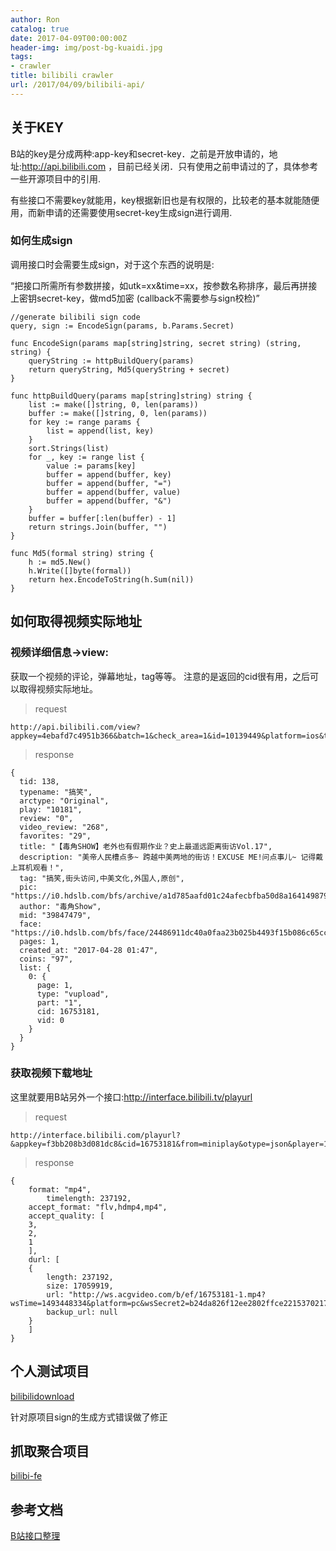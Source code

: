 ```yaml
---
author: Ron
catalog: true
date: 2017-04-09T00:00:00Z
header-img: img/post-bg-kuaidi.jpg
tags:
- crawler
title: bilibili crawler
url: /2017/04/09/bilibili-api/
---
```


## 关于KEY
B站的key是分成两种:app-key和secret-key．之前是开放申请的，地址:http://api.bilibili.com
，目前已经关闭．只有使用之前申请过的了，具体参考一些开源项目中的引用.

有些接口不需要key就能用，key根据新旧也是有权限的，比较老的基本就能随便用，而新申请的还需要使用secret-key生成sign进行调用.

### 如何生成sign
调用接口时会需要生成sign，对于这个东西的说明是:

“把接口所需所有参数拼接，如utk=xx&time=xx，按参数名称排序，最后再拼接上密钥secret-key，做md5加密 (callback不需要参与sign校检)”

```golang
//generate bilibili sign code
query, sign := EncodeSign(params, b.Params.Secret)

func EncodeSign(params map[string]string, secret string) (string, string) {
	queryString := httpBuildQuery(params)
	return queryString, Md5(queryString + secret)
}

func httpBuildQuery(params map[string]string) string {
	list := make([]string, 0, len(params))
	buffer := make([]string, 0, len(params))
	for key := range params {
		list = append(list, key)
	}
	sort.Strings(list)
	for _, key := range list {
		value := params[key]
		buffer = append(buffer, key)
		buffer = append(buffer, "=")
		buffer = append(buffer, value)
		buffer = append(buffer, "&")
	}
	buffer = buffer[:len(buffer) - 1]
	return strings.Join(buffer, "")
}

func Md5(formal string) string {
	h := md5.New()
	h.Write([]byte(formal))
	return hex.EncodeToString(h.Sum(nil))
}
```

## 如何取得视频实际地址

### 视频详细信息->view:

获取一个视频的评论，弹幕地址，tag等等。 注意的是返回的cid很有用，之后可以取得视频实际地址。

> request

    http://api.bilibili.com/view?appkey=4ebafd7c4951b366&batch=1&check_area=1&id=10139449&platform=ios&type=json&sign=84fa5e2f209a3374b09f9604bddabe75

> response

```
{
  tid: 138,
  typename: "搞笑",
  arctype: "Original",
  play: "10181",
  review: "0",
  video_review: "268",
  favorites: "29",
  title: "【毒角SHOW】老外也有假期作业？史上最遥远距离街访Vol.17",
  description: "美帝人民槽点多~ 跨越中美两地的街访！EXCUSE ME!问点事儿~ 记得戴上耳机观看！",
  tag: "搞笑,街头访问,中美文化,外国人,原创",
  pic: "https://i0.hdslb.com/bfs/archive/a1d785aafd01c24afecbfba50d8a164149879c55.jpg",
  author: "毒角Show",
  mid: "39847479",
  face: "https://i0.hdslb.com/bfs/face/24486911dc40a0faa23b025b4493f15b086c65cc.jpg",
  pages: 1,
  created_at: "2017-04-28 01:47",
  coins: "97",
  list: {
    0: {
      page: 1,
      type: "vupload",
      part: "1",
      cid: 16753181,
      vid: 0
    }
  }
}
```

### 获取视频下载地址

这里就要用B站另外一个接口:http://interface.bilibili.tv/playurl

> request

    http://interface.bilibili.com/playurl?&appkey=f3bb208b3d081dc8&cid=16753181&from=miniplay&otype=json&player=1&quality=1&type=mp4&sign=88d94ec41b48899c6037b5435718b229

> response

```
{
    format: "mp4",
        timelength: 237192,
    accept_format: "flv,hdmp4,mp4",
    accept_quality: [
    3,
    2,
    1
    ],
    durl: [
    {
        length: 237192,
        size: 17059919,
        url: "http://ws.acgvideo.com/b/ef/16753181-1.mp4?wsTime=1493448334&platform=pc&wsSecret2=b24da826f12ee2802ffce2215370217e&oi=3730736410&rate=10",
        backup_url: null
    }
    ]
}
```

## 个人测试项目

[bilibilidownload](https://github.com/yrong/bilibilidownload)

针对原项目sign的生成方式错误做了修正

## 抓取聚合项目

[bilibi-fe](http://ronyang.tpddns.cn)

## 参考文档

[B站接口整理](https://github.com/Vespa314/bilibili-api)
